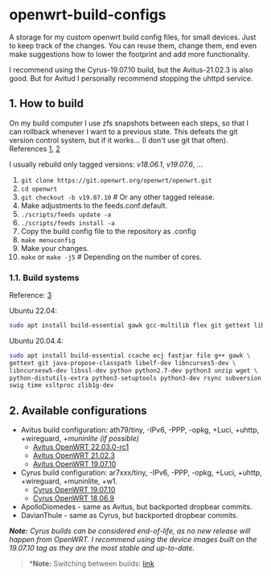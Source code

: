 # openwrt-build-configs

A storage for my custom openwrt build config files, for small devices. Just to keep track of the changes. You can reuse them, change them, end even make suggestions how to lower the footprint and add more functionality.

I recommend using the Cyrus-19.07.10 build, but the Avitus-21.02.3 is also good. But for Avitud I personally recommend stopping the uhttpd service.

## 1. How to build

On my build computer I use zfs snapshots between each steps, so that I can rollback whenever I want to a previous state. This defeats the git version control system, but if it works... (I don't use git that often). References [1](https://gist.github.com/chankruze/dee8c2ba31c338a60026e14e3383f981), [2](https://openwrt.org/docs/guide-developer/toolchain/use-buildsystem)

I usually rebuild only tagged versions: *v18.06.1*, *v19.07.6*, *...*

1. ```git clone https://git.openwrt.org/openwrt/openwrt.git```
2. ```cd openwrt```
3. ```git checkout -b v19.07.10``` # Or any other tagged release.
4. Make adjustments to the feeds.conf.default.
5. ```./scripts/feeds update -a```
6. ```./scripts/feeds install -a```
7. Copy the build config file to the repository as .config
8. ```make menuconfig```
9. Make your changes.
10. ```make``` or ```make -j5``` # Depending on the number of cores.

### 1.1. Build systems

Reference: [3](https://openwrt.org/docs/guide-developer/toolchain/install-buildsystem)

Ubuntu 22.04:

```sh
sudo apt install build-essential gawk gcc-multilib flex git gettext libncurses5-dev libssl-dev python3-distutils zlib1g-dev
```

Ubuntu 20.04.4:

```sh
sudo apt install build-essential ccache ecj fastjar file g++ gawk \
gettext git java-propose-classpath libelf-dev libncurses5-dev \
libncursesw5-dev libssl-dev python python2.7-dev python3 unzip wget \
python-distutils-extra python3-setuptools python3-dev rsync subversion \
swig time xsltproc zlib1g-dev 
```

## 2. Available configurations

* Avitus build configuration: ath79/tiny, -IPv6, -PPP, -opkg, +Luci, +uhttp, +wireguard, *+muninlite (if possible)*
  * [Avitus OpenWRT 22.03.0-rc1](./tiny-avitus-22.03/README.md)
  * [Avitus OpenWRT 21.02.3](./tiny-avitus-21.02/README.md)
  * [Avitus OpenWRT 19.07.10](./tiny-avitus-19.07/README.md)
* Cyrus build configuration: ar7xxx/tiny, -IPv6, -PPP, -opkg, +Luci, +uhttp, +wireguard, +muninlite, +w1.
  * [Cyrus OpenWRT 19.07.10](./tiny-cyrus-19.07/README.md)
  * [Cyrus OpenWRT 18.06.9](./tiny-cyrus-18.06/README.md)
* ApolloDiomedes - same as Avitus, but backported dropbear commits.
* DavianThule - same as Cyrus, but backported dropbear commits.

***Note:** Cyrus builds can be considered end-of-life, as no new release will happen from OpenWRT. I recommend using the device images built on the 19.07.10 tag as they are the most stable and up-to-date.*

> ***Note:** Switching between builds: [link](https://openwrt.org/docs/guide-user/installation/ar71xx.to.ath79)
